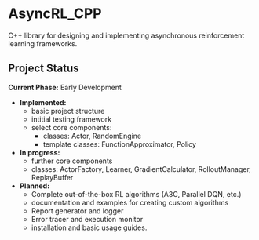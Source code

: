 # AsyncRL_CPP
C++ library for designing and implementing asynchronous reinforcement learning frameworks.

## Project Status
**Current Phase:** Early Development

- **Implemented:**
  - basic project structure
  - intitial testing framework
  - select core components:
    - classes: Actor, RandomEngine
    - template classes: FunctionApproximator, Policy
- **In progress:**
  - further core components
  - classes: ActorFactory, Learner, GradientCalculator, RolloutManager, ReplayBuffer
- **Planned:**
  - Complete out-of-the-box RL algorithms (A3C, Parallel DQN, etc.)
  - documentation and examples for creating custom algorithms
  - Report generator and logger
  - Error tracer and execution monitor
  - installation and basic usage guides.
